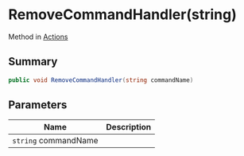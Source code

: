 # RemoveCommandHandler(string)

Method in [Actions](broken-reference)

## Summary

```csharp
public void RemoveCommandHandler(string commandName)
```

## Parameters

| Name                 | Description |
| -------------------- | ----------- |
| `string` commandName |             |
